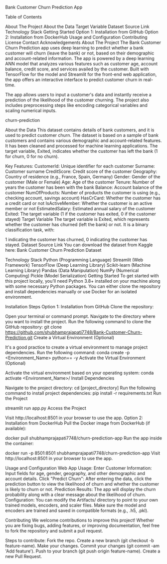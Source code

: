 Bank Customer Churn Prediction App

Table of Contents

About The Project
About the Data
Target Variable
Dataset Source Link
Technology Stack
Getting Started
Option 1: Installation from GitHub
Option 2: Installation from DockerHub
Usage and Configuration
Contributing
License
Contact
Acknowledgements
About The Project
The Bank Customer Churn Prediction app uses deep learning to predict whether a bank customer will churn (leave the bank) or not, based on their demographic and account-related information. The app is powered by a deep learning ANN model that analyzes various features such as customer age, account balance, credit score, and services availed by the customer. Built with TensorFlow for the model and Streamlit for the front-end web application, the app offers an interactive interface to predict customer churn in real-time.

The app allows users to input a customer's data and instantly receive a prediction of the likelihood of the customer churning. The project also includes preprocessing steps like encoding categorical variables and scaling numerical inputs.

churn-prediction

About the Data
This dataset contains details of bank customers, and it is used to predict customer churn. The dataset is based on a sample of bank customers and contains various demographic and account-related features. It has been cleaned and processed for machine learning applications. The target variable, Exited, indicates whether the customer has left the bank (1 for churn, 0 for no churn).

Key Features:
CustomerId: Unique identifier for each customer
Surname: Customer surname
CreditScore: Credit score of the customer
Geography: Country of residence (e.g., France, Spain, Germany)
Gender: Gender of the customer (Male or Female)
Age: Age of the customer
Tenure: Number of years the customer has been with the bank
Balance: Account balance of the customer
NumOfProducts: Number of products the customer is using (e.g., checking account, savings account)
HasCrCard: Whether the customer has a credit card or not
IsActiveMember: Whether the customer is an active member or not
EstimatedSalary: Estimated annual salary of the customer
Exited: The target variable (1 if the customer has exited, 0 if the customer stayed)
Target Variable
The target variable is Exited, which represents whether the customer has churned (left the bank) or not. It is a binary classification task, with:

1 indicating the customer has churned,
0 indicating the customer has stayed.
Dataset Source Link
You can download the dataset from Kaggle here:
Bank Customer Churn Prediction Dataset

Technology Stack
Python (Programming Language)
Streamlit (Web Framework)
TensorFlow (Deep Learning Library)
Scikit-learn (Machine Learning Library)
Pandas (Data Manipulation)
NumPy (Numerical Computing)
Pickle (Model Serialization)
Getting Started
To get started with this project locally, you’ll need Python 3.8+ installed on your machine along with some necessary Python packages. You can either clone the repository and install dependencies manually or use Docker for an isolated environment.

Installation Steps
Option 1: Installation from GitHub
Clone the repository:

Open your terminal or command prompt.
Navigate to the directory where you want to install the project.
Run the following command to clone the GitHub repository:
git clone https://github.com/shubhamprajapati7748/Bank-Customer-Churn-Prediction.git
Create a Virtual Environment (Optional)

It's a good practice to create a virtual environment to manage project dependencies. Run the following command:
conda create -p <Environment_Name> python==<python version> -y
Activate the Virtual Environment (Optional)

Activate the virtual environment based on your operating system:
conda activate <Environment_Name>/
Install Dependencies

Navigate to the project directory:
cd [project_directory]
Run the following command to install project dependencies:
pip install -r requirements.txt
Run the Project

streamlit run app.py
Access the Project

Visit http://localhost:8501 in your browser to use the app.
Option 2: Installation from DockerHub
Pull the Docker image from DockerHub (if available):

docker pull shubhamprajapati7748/churn-prediction-app
Run the app inside the container:

docker run -p 8501:8501 shubhamprajapati7748/churn-prediction-app
Visit http://localhost:8501 in your browser to use the app.

Usage and Configuration
Web App Usage:
Enter Customer Information: Input fields for age, gender, geography, and other demographic and account details.
Click "Predict Churn": After entering the data, click the prediction button to view the likelihood of churn and whether the customer is likely to churn or not.
Prediction Results: The app will display the churn probability along with a clear message about the likelihood of churn.
Configuration:
You can modify the Artifacts/ directory to point to your own trained models, encoders, and scaler files. Make sure the model and encoders are trained and saved in compatible formats (e.g., .h5, .pkl).

Contributing
We welcome contributions to improve this project! Whether you are fixing bugs, adding features, or improving documentation, feel free to fork the repository and submit a pull request.

Steps to contribute:
Fork the repo.
Create a new branch (git checkout -b feature-name).
Make your changes.
Commit your changes (git commit -am 'Add feature').
Push to your branch (git push origin feature-name).
Create a new Pull Request.
